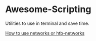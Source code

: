 # Awesome-Scripting
Utilities to use in terminal and save time.

[How to use networks or htb-networks](How-to/networks.md)